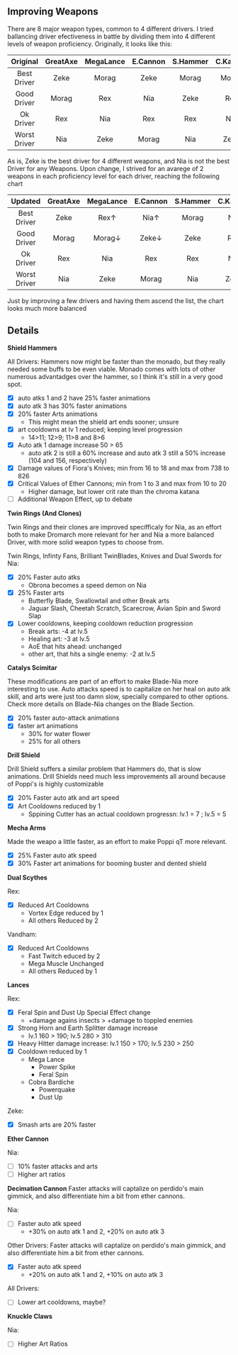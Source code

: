 ## Improving Weapons
There are 8 major weapon types, common to 4 different drivers. I tried ballancing driver efectiveness in battle by dividing them into 4 different levels of weapon proficiency. Originally, it looks like this:

| Original | GreatAxe | MegaLance | E.Cannon | S.Hammer | C.Katana | T.Rings | BitBall | K.Claws |
|:-:|:-:|:-:|:-:|:-:|:-:|:-:|:-:|:-:|
| Best Driver | Zeke | Morag | Zeke | Morag | Morag | Rex | Zeke | Zeke |
| Good Driver | Morag | Rex | Nia | Zeke | Rex | Morag | Nia | Nia |
| Ok Driver | Rex | Nia | Rex | Rex | Nia | Nia | Morag | Rex |
| Worst Driver | Nia | Zeke | Morag | Nia | Zeke | Zeke | Rex | Morag |

As is, Zeke is the best driver for 4 different weapons, and Nia is not the best Driver for any Weapons.
Upon change, I strived for an avarege of 2 weapons in each proficiency level for each driver, reaching the following chart

|    Updated   | GreatAxe | MegaLance | E.Cannon | S.Hammer | C.Katana | T.Rings | BitBall | K.Claws |
|:------------:|:--------:|:---------:|:--------:|:--------:|:--------:|:-------:|:-------:|:-------:|
|  Best Driver |   Zeke   |    Rex↑   |   Nia↑   |   Morag  |    Nia   |  Nia↑↑  |   Zeke  |   Nia   |
|  Good Driver |   Morag  |   Morag↓  |   Zeke↓  |   Zeke   |    Rex   |   Rex↓  |   Nia   |   Zeke  |
|   Ok Driver  |    Rex   |    Nia    |    Rex   |    Rex   |    Nia   |  Morag↓ |  Morag  |   Rex   |
| Worst Driver |    Nia   |    Zeke   |   Morag  |    Nia   |   Zeke   |   Zeke  |   Rex   |  Morag  |

Just by improving a few drivers and having them ascend the list, the chart looks much more balanced

## Details
**Shield Hammers**

All Drivers:
Hammers now might be faster than the monado, but they really needed some buffs to be even viable. Monado comes with lots of other numerous advantadges over the hammer, so I think it's still in a very good spot.
- [x] auto atks 1 and 2 have 25% faster animations
- [x] auto atk 3 has 30% faster animations
- [x] 20% faster Arts animations
  - This might mean the shield art ends sooner; unsure
- [x] art cooldowns at lv 1 reduced; keeping level progression
  - 14>11; 12>9; 11>8 and 8>6
- [x] Auto atk 1 damage increase 50 > 65
  - auto atk 2 is still a 60% increase and auto atk 3 still a 50% increase (104 and 156, respectively)
- [x] Damage values of Fiora's Knives; min from 16 to 18 and max from 738 to 826
- [x] Critical Values of  Ether Cannons; min from 1 to 3 and max from 10 to 20
  - Higher damage, but lower crit rate than the chroma katana
- [ ] Additional Weapon Effect, up to debate

**Twin Rings (And Clones)**

Twin Rings and their clones are improved specifficaly for Nia, as an effort both to make Dromarch more relevant for her and Nia a more balanced Driver, with more solid weapon types to choose from.

Twin Rings, Infinty Fans, Brilliant TwinBlades, Knives and Dual Swords for Nia:
- [x] 20% Faster auto atks
  - Obrona becomes a speed demon on Nia
- [x] 25% Faster arts
  - Butterfly Blade, Swallowtail and other Break arts
  - Jaguar Slash, Cheetah Scratch, Scarecrow, Avian Spin and Sword Slap
- [x] Lower cooldowns, keeping cooldown reduction progression
  - Break arts: -4 at lv.5
  - Healing art: -3 at lv.5
  - AoE that hits ahead: unchanged
  - other art, that hits a single enemy: -2 at lv.5

**Catalys Scimitar**

These modifications are part of an effort to make Blade-Nia more interesting to use. Auto attacks speed is to capitalize on her heal on auto atk skill, and arts were just too damn slow, specially compared to other options. Check more details on Blade-Nia changes on the Blade Section.
  - [x] 20% faster auto-attack animations
  - [x] faster art animations
    - 30% for water flower
    - 25% for all others  

**Drill Shield**

Drill Shield suffers a similar problem that Hammers do, that is slow animations. Drill Shields need much less improvements all around because of Poppi's is highly customizable
  - [x] 20% Faster auto atk and art speed
  - [x] Art Cooldowns reduced by 1
    - Sppining Cutter has an actual cooldown progressn: lv.1 = 7 ; lv.5 = 5

**Mecha Arms**

Made the weapo a little faster, as an effort to make Poppi qT more relevant.
- [x] 25% Faster auto atk speed
- [x] 30% Faster art animations for booming buster and dented shield 

**Dual Scythes** 

Rex:
- [x] Reduced Art Cooldowns
  - Vortex Edge reduced by 1
  - All others Reduced by 2

Vandham:
- [x] Reduced Art Cooldowns
  - Fast Twitch educed by 2
  - Mega Muscle Unchanged
  - All others Reduced by 1

**Lances**

Rex:
- [x] Feral Spin and Dust Up Special Effect change
  - +damage agains insects > +damage to toppled enemies
- [x] Strong Horn and Earth Splitter damage increase
  - lv.1 160 > 190; lv.5 280 > 310
- [x] Heavy Hitter damage increase: lv.1 150 > 170; lv.5 230 > 250
- [x] Cooldown reduced by 1
  - Mega Lance
    - Power Spike
    - Feral Spin
  - Cobra Bardiche
    - Powerquake
    - Dust Up

Zeke:
- [x] Smash arts are 20% faster

**Ether Cannon**

Nia:
- [ ] 10% faster attacks and arts
- [ ] Higher art ratios

**Decimation Cannon**
Faster attacks will captalize on perdido's main gimmick, and also differentiate him a bit from ether cannons.

Nia:
- [ ] Faster auto atk speed
    - +30% on auto atk 1 and 2, +20% on auto atk 3

Other Drivers:
Faster attacks will captalize on perdido's main gimmick, and also differentiate him a bit from ether cannons.
- [x] Faster auto atk speed
    - +20% on auto atk 1 and 2, +10% on auto atk 3

All Drivers:
- [ ] Lower art cooldowns, maybe?

**Knuckle Claws**

Nia:
- [ ] Higher Art Ratios
